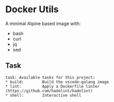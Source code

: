 # Docker Utils

A minimal Alpine based image with:

- bash
- curl
- jq
- sed

## Task

```
task: Available tasks for this project:
* build:        Build the vscode-golang image
* lint:         Apply a Dockerfile linter (https://github.com/hadolint/hadolint)
* shell:        Interactive shell
```

